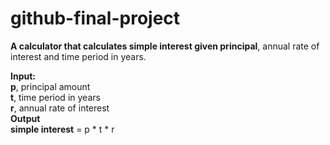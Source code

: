 # github-final-project
**A calculator that calculates simple interest given principal**, annual rate of interest and time period in years. 

**Input:** \
 **p**, principal amount \
  **t**, time period in years \
  **r**, annual rate of interest \
**Output\
   simple interest** = p * t * r

